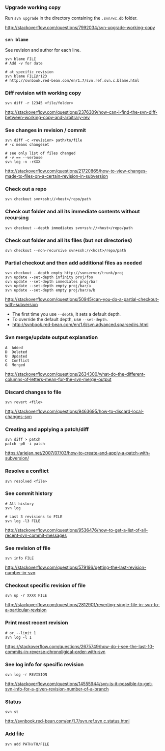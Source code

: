 ### Upgrade working copy

Run `svn upgrade` in the directory containing the `.svn/wc.db` folder.

http://stackoverflow.com/questions/7992034/svn-upgrade-working-copy


### `svn blame`

See revision and author for each line.

```
svn blame FILE
# Add -v for date

# at specific revision
svn blame FILE@r123
# http://svnbook.red-bean.com/en/1.7/svn.ref.svn.c.blame.html
```


### Diff revision with working copy

```
svn diff -r 12345 <file/folder>
```
http://stackoverflow.com/questions/2376309/how-can-i-find-the-svn-diff-between-working-copy-and-arbitrary-rev


### See changes in revision / commit

```
svn diff -c <revision> path/to/file
# -c means changeset

# see only list of files changed
# -v == --verbose
svn log -v -rXXX
```

http://stackoverflow.com/questions/21720865/how-to-view-changes-made-to-files-on-a-certain-revision-in-subversion


### Check out a repo

```
svn checkout svn+ssh://<host>/repo/path
```

### Check out folder and all its immediate contents without recursing

```
svn checkout --depth immediates svn+ssh://<host>/repo/path
```

### Check out folder and all its files (but not directories)

```
svn checkout --non-recursive svn+ssh://<host>/repo/path
```

### Partial checkout and then add additional files as needed

```
svn checkout --depth empty http://svnserver/trunk/proj
svn update --set-depth infinity proj/foo
svn update --set-depth immediates proj/bar
svn update --set-depth empty proj/bar/a
svn update --set-depth empty proj/bar/a/b
```
http://stackoverflow.com/questions/50945/can-you-do-a-partial-checkout-with-subversion

* The first time you use `--depth`, it sets a default depth.
* To override the default depth, use `--set-depth`.
* http://svnbook.red-bean.com/en/1.6/svn.advanced.sparsedirs.html

### Svn merge/update output explanation

```
A  Added
D  Deleted
U  Updated
C  Conflict
G  Merged
```
http://stackoverflow.com/questions/2634300/what-do-the-different-columns-of-letters-mean-for-the-svn-merge-output

### Discard changes to file

```
svn revert <file>
```
http://stackoverflow.com/questions/9463695/how-to-discard-local-changes-svn

### Creating and applying a patch/diff

```
svn diff > patch
patch -p0 -i patch
```
https://ariejan.net/2007/07/03/how-to-create-and-apply-a-patch-with-subversion/

### Resolve a conflict

```
svn resolved <file>
```

### See commit history

```
# All history
svn log

# Last 3 revisions to FILE
svn log -l3 FILE
```
http://stackoverflow.com/questions/9536476/how-to-get-a-list-of-all-recent-svn-commit-messages

### See revision of file

```
svn info FILE
```
http://stackoverflow.com/questions/579196/getting-the-last-revision-number-in-svn


### Checkout specific revision of file

```
svn up -r XXXX FILE
```
http://stackoverflow.com/questions/2812901/reverting-single-file-in-svn-to-a-particular-revision


### Print most recent revision

```
# or --limit 1
svn log -l 1
```

https://stackoverflow.com/questions/2675749/how-do-i-see-the-last-10-commits-in-reverse-chronoligical-order-with-svn


### See log info for specific revision

```
svn log -r REVISION
```

http://stackoverflow.com/questions/14555944/svn-is-it-possible-to-get-svn-info-for-a-given-revision-number-of-a-branch


### Status

```
svn st
```

http://svnbook.red-bean.com/en/1.7/svn.ref.svn.c.status.html


### Add file

```
svn add PATH/TO/FILE
```